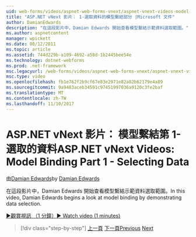 ```yaml
---
uid: web-forms/videos/aspnet-web-forms-vnext/aspnet-vnext-videos-model-binding-part-1-selecting-data
title: "ASP.NET vNext 影片： 1-選取資料的模型繫結部分 |Microsoft 文件"
author: DamianEdwards
description: "在這段影片中，Damian Edwards 開始查看模型繫結示範資料選取範圍。"
ms.author: aspnetcontent
manager: wpickett
ms.date: 08/12/2011
ms.topic: article
ms.assetid: 744d229b-a109-4692-a58d-1b2445bee54e
ms.technology: dotnet-webforms
ms.prod: .net-framework
msc.legacyurl: /web-forms/videos/aspnet-web-forms-vnext/aspnet-vnext-videos-model-binding-part-1-selecting-data
msc.type: video
ms.openlocfilehash: fb1e762f2b9cf67e83e2971e82a82b62179e4a89
ms.sourcegitcommit: 9a9483aceb34591c97451997036a9120c3fe2baf
ms.translationtype: MT
ms.contentlocale: zh-TW
ms.lasthandoff: 11/10/2017
---
```

<a name="aspnet-vnext-videos-model-binding-part-1---selecting-data"></a><span data-ttu-id="e12a1-103">ASP.NET vNext 影片： 模型繫結第 1-選取的資料</span><span class="sxs-lookup"><span data-stu-id="e12a1-103">ASP.NET vNext Videos: Model Binding Part 1 - Selecting Data</span></span>
====================
<span data-ttu-id="e12a1-104">由[Damian Edwards](https://github.com/DamianEdwards)</span><span class="sxs-lookup"><span data-stu-id="e12a1-104">by [Damian Edwards](https://github.com/DamianEdwards)</span></span>

<span data-ttu-id="e12a1-105">在這段影片中，Damian Edwards 開始查看模型繫結示範資料選取範圍。</span><span class="sxs-lookup"><span data-stu-id="e12a1-105">In this video, Damian Edwards begins a look at model binding by demonstrating data selection.</span></span>

[<span data-ttu-id="e12a1-106">&#9654;觀賞視訊 （1 分鐘）</span><span class="sxs-lookup"><span data-stu-id="e12a1-106">&#9654; Watch video (1 minutes)</span></span>](https://channel9.msdn.com/Blogs/ASP-NET-Site-Videos/aspnet-vnext-videos-model-binding-part-1-selecting-data)

>[!div class="step-by-step"]
<span data-ttu-id="e12a1-107">[上一頁](aspnet-vnext-videos-strongly-typed-data-controls.md)
[下一頁](aspnet-vnext-videos-model-binding-part-2-filtering.md)</span><span class="sxs-lookup"><span data-stu-id="e12a1-107">[Previous](aspnet-vnext-videos-strongly-typed-data-controls.md)
[Next](aspnet-vnext-videos-model-binding-part-2-filtering.md)</span></span>
